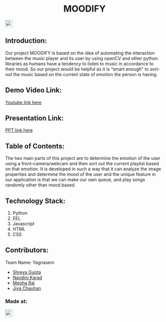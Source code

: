

<h1 align="center">MOODIFY</h1>
<p align="center">
</p>

<a href="https://hack36.com"> <img src="https://cutt.ly/BuiltAtHack36" height=24px> </a>


## Introduction:
Our project MOODIFY is based on the idea of automating the interaction between the music player and its user by using openCV and other python libraries as humans have a tendency to listen to music in accordance to their mood. So our project would be helpful as it is “smart enough” to sort-out the music based on the current state of emotion the person is having.

## Demo Video Link:
  <a href="https://youtu.be/WvvSdDZjGA0 ">Youtube link here</a>
  
## Presentation Link:
  <a href="https://docs.google.com/presentation/d/1dbOyqnmSEbnSpG9xCivxUxm9ZH8ddleyM4UOIOmlaG8/edit?usp=sharing"> PPT link here </a>
  
  
## Table of Contents:
The two main parts of this project are to determine the emotion of the user using a front-camera/webcam and then sort out the current playlist based on that emotion. It is developed in such a way that it can analyze the image properties and determine the mood of the user and the unique feature in our application is that we can make our own queue, and play songs randomly other than mood based.


## Technology Stack:
  1) Python
  2) EEL
  3) Javascript
  4) HTML
  5) CSS
  

## Contributors:

Team Name: Yagnaseni

* [Shreya Gupta](https://github.com/Shreya119)
* [Nandini Karad](https://github.com/Nanzzie)
* [Megha Rai](https://github.com/megharai13)
* [Jiya Chauhan](https://github.com/Jiya76)


### Made at:
<a href="https://hack36.com"> <img src="https://cutt.ly/BuiltAtHack36" height=24px> </a>

